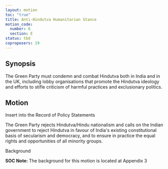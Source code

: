 ```yaml
---
layout: motion
toc: "true"
title: Anti-Hindutva Humanitarian Stance
motion_code:
  number: 6
  section: E
status: tbd
coproposers: 19
---
```

## Synopsis

The Green Party must condemn and combat Hindutva both in India and in the UK, including lobby organisations that promote the Hindutva ideology and efforts to stifle criticism of harmful practices and exclusionary politics.

## Motion

Insert into the Record of Policy Statements

The Green Party rejects Hindutva/Hindu nationalism and calls on the Indian government to reject Hindutva in favour of India's existing constitutional basis of secularism and democracy, and to ensure in practice the equal rights and opportunities of all minority groups.

Background

<p class="alert d-inline-block alert-primary"><strong>SOC Note: </strong> The background for this motion is located at Appendix 3</p>